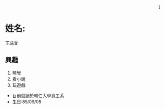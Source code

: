   <script>
    $(document).ready(function() {
      $("body").addClass("animated fadeOut")
      $("#h1").css("color", "red");
    });   
  </script>
<html>
  <body backgrund="http://www.facebook.com/sharer.php?u=http://www.youmaker.com/video/svb5-b97b25fcecd6433487496d5841af983d085.html&t=03.%20B1A4-10%E5%B9%B4%E5%BE%8C">
  <marquee>跑馬燈</marquee>
    <h1>姓名:</h1>
    <dl>王琮宜</dl>
    <h2>興趣</h2>
    <ol>
      <li>睡覺</li>
      <li>看小說</li>
      <li>玩遊戲</li>
    </ol>
    <ul>
      <li>目前就讀於輔仁大學資工系</li>
      <li>生日:85/09/05</li>
     </ul>
  </body>
</html>
